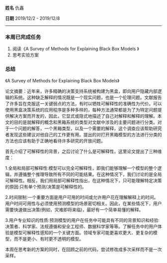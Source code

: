 **姓名** 仇鑫

**日期** 2019/12/2 - 2019/12/8

------

### 本周已完成任务

1. 阅读《A Survey of Methods for Explaining Black Box Models 》
2. 思考实验方案

### 总结

《A Survey of Methods for Explaining Black Box Models》

论文摘要：近年来，许多精确的决策支持系统被构建为黑盒，即向用户隐藏内部逻辑的系统。这种缺乏解释的情况既是一个现实问题，也是一个伦理问题。文献报告了许多旨在克服这一关键弱点的方法，有时以牺牲可解释性的准确性为代价。可以使用黑盒决策系统的应用程序是多种多样的，每种方法通常都是为了为特定问题提供解决方案而开发的，因此，它显式或隐式地描述了自己对解释和解释的理解。本文的目的是就解释的概念和黑箱系统的类型对文献中涉及的主要问题进行分类。对于一个问题的解答，一个黑箱类型，以及一个需要的解释，这个调查应该帮助研究者发现这些建议对他自己的工作更有用。提出的对打开黑箱模型的方法进行分类的方法也应该有助于正确地看待许多研究的开放问题。

首先介绍了可解释性的背景，之后讨论了什么是可解释性，这里论文提出了三种维度：

1.全局和局部可解释性:模型可以完全可解释性，即我们能够理解一个模型的整个逻辑，并遵循整个推理导致所有不同的可能结果。在这种情况下，我们讨论的是全局可解释性。相反，我们用局部可解释性指出，在这种情况下，只可能理解特定决策的原因:只有单个预测/决策是可解释性的。

2.时间限制:一个重要方面是用户可用的时间或允许用户花在理解解释上的时间。用户时间可用性与必须使用预测模型的场景密切相关。因此，在某些情况下，用户需要快速做出决策(例如，灾难即将来临)，最好有一个简单易懂的解释。

3.用户专业知识的性质:预测模型的用户在任务中可能具有不同的背景知识和经验:决策者、科学家、法规遵循和安全工程师、数据科学家等等。了解任务中的用户体验是模型可解释性感知的一个关键方面。领域专家可能更喜欢更大、更复杂的模型，而不是更小、有时更不透明的模型。

本周在思考新的方案的同时，在回顾之前的代码，尝试修改成多次采样而不是一次采样。